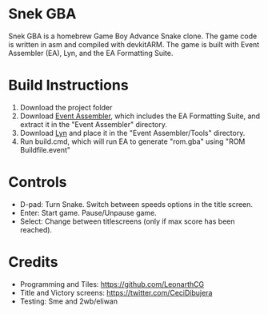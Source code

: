# Snek GBA

Snek GBA is a homebrew Game Boy Advance Snake clone.
The game code is written in asm and compiled with devkitARM.
The game is built with Event Assembler (EA), Lyn, and the EA Formatting Suite.

# Build Instructions

1) Download the project folder
2) Download [Event Assembler](http://feuniverse.us/t/event-assembler/1749), which includes the EA Formatting Suite, and extract it in the "Event Assembler" directory.
3) Download [Lyn](http://feuniverse.us/t/ea-asm-tool-lyn-elf2ea-if-you-will/2986) and place it in the "Event Assembler/Tools" directory.
4) Run build.cmd, which will run EA to generate "rom.gba" using "ROM Buildfile.event"

# Controls

- D-pad: Turn Snake. Switch between speeds options in the title screen.
- Enter: Start game. Pause/Unpause game.
- Select: Change between titlescreens (only if max score has been reached).

# Credits

- Programming and Tiles: https://github.com/LeonarthCG
- Title and Victory screens: https://twitter.com/CeciDibujera
- Testing: Sme and 2wb/eliwan
